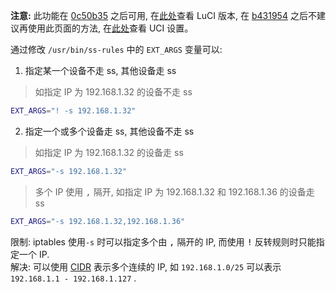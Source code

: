 **注意:** 此功能在 [0c50b35][1] 之后可用, 在[此处][3]查看 LuCI 版本, 
在 [b431954][2] 之后不建议再使用此页面的方法, 在[此处][U]查看 UCI 设置。

通过修改 `/usr/bin/ss-rules` 中的 `EXT_ARGS` 变量可以:

  1. 指定某一个设备不走 ss, 其他设备走 ss  

   >如指定 IP 为 192.168.1.32 的设备不走 ss
   ```sh
   EXT_ARGS="! -s 192.168.1.32"
   ```

  2. 指定一个或多个设备走 ss, 其他设备不走 ss 

   >如指定 IP 为 192.168.1.32 的设备走 ss
   ```sh
   EXT_ARGS="-s 192.168.1.32"
   ```

   >多个 IP 使用 <kbd>,</kbd> 隔开, 如指定 IP 为 192.168.1.32 和 192.168.1.36 的设备走 ss
   ```sh
   EXT_ARGS="-s 192.168.1.32,192.168.1.36"
   ```

限制: iptables 使用`-s` 时可以指定多个由 <kbd>,</kbd> 隔开的 IP, 而使用 <kbd>!</kbd> 反转规则时只能指定一个 IP.  
解决: 可以使用 [CIDR][C] 表示多个连续的 IP, 如 `192.168.1.0/25` 可以表示 `192.168.1.1 - 192.168.1.127` .

 [1]: https://github.com/aa65535/openwrt-shadowsocks/commit/0c50b35
 [2]: https://github.com/aa65535/openwrt-shadowsocks/commit/b431954
 [3]: https://github.com/aa65535/openwrt-shadowsocks/wiki/LuCI:-Access-Control
 [C]: http://en.wikipedia.org/wiki/Classless_Inter-Domain_Routing
 [U]: https://github.com/shadowsocks/openwrt-shadowsocks/wiki/Use-UCI-system